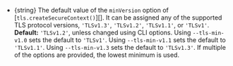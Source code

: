 <!-- YAML
added: v11.4.0
-->

* {string} The default value of the `minVersion` option of
  [`tls.createSecureContext()`][]. It can be assigned any of the supported TLS
  protocol versions, `'TLSv1.3'`, `'TLSv1.2'`, `'TLSv1.1'`, or `'TLSv1'`.
  **Default:** `'TLSv1.2'`, unless changed using CLI options. Using
  `--tls-min-v1.0` sets the default to `'TLSv1'`. Using `--tls-min-v1.1` sets
  the default to `'TLSv1.1'`. Using `--tls-min-v1.3` sets the default to
  `'TLSv1.3'`. If multiple of the options are provided, the lowest minimum is
  used.



























































